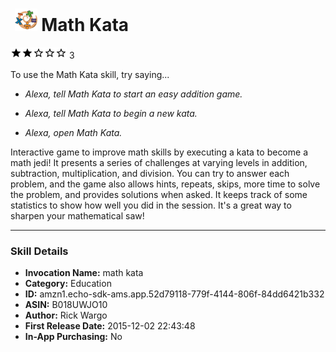 # &nbsp;<img src="app_icon" alt="Math Kata icon" width="36"> Math Kata
![2 stars](../../../images/ic_star_black_18dp_1x.png)![2 stars](../../../images/ic_star_black_18dp_1x.png)![2 stars](../../../images/ic_star_border_black_18dp_1x.png)![2 stars](../../../images/ic_star_border_black_18dp_1x.png)![2 stars](../../../images/ic_star_border_black_18dp_1x.png) 3

To use the Math Kata skill, try saying...

* *Alexa, tell Math Kata to start an easy addition game.*

* *Alexa, tell Math Kata to begin a new kata.*

* *Alexa, open Math Kata.*

Interactive game to improve math skills by executing a kata to become a math jedi! It presents a series of challenges at varying levels in addition, subtraction, multiplication, and division. You can try to answer each problem, and the game also allows hints, repeats, skips, more time to solve the problem, and provides solutions when asked. It keeps track of some statistics to show how well you did in the session. It's a great way to sharpen your mathematical saw!

***

### Skill Details

* **Invocation Name:** math kata
* **Category:** Education
* **ID:** amzn1.echo-sdk-ams.app.52d79118-779f-4144-806f-84dd6421b332
* **ASIN:** B018UWJO10
* **Author:** Rick Wargo
* **First Release Date:** 2015-12-02 22:43:48
* **In-App Purchasing:** No
